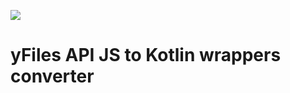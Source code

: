 <a href="https://travis-ci.org/Turansky/yfiles-api-json-to-kotlin"><img src="https://travis-ci.org/Turansky/yfiles-api-json-to-kotlin.svg?branch=master"></a>

# yFiles API JS to Kotlin wrappers converter